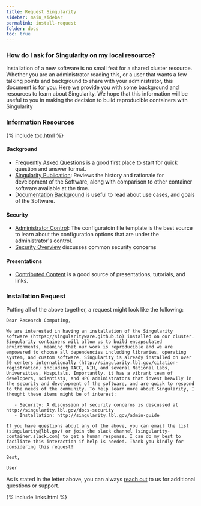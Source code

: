 ```yaml
---
title: Request Singularity
sidebar: main_sidebar
permalink: install-request
folder: docs
toc: true
---
```


### How do I ask for Singularity on my local resource?

Installation of a new software is no small feat for a shared cluster resource. Whether you are an administrator reading this, or a user that wants a few talking points and background to share with your administrator, this document is for you. Here we provide you with some background and resources to learn about Singularity. We hope that this information will be useful to you in making the decision to build reproducible containers with Singularity

### Information Resources

{% include toc.html %}

#### Background

 - [Frequently Asked Questions](https://singularityware.github.io) is a good first place to start for quick question and answer format.
 - [Singularity Publication](journals.plos.org/plosone/article?id=10.1371/journal.pone.0177459): Reviews the history and rationale for development of the Software, along with comparison to other container software available at the time.
 - [Documentation Background](https://singularityware.github.io/about) is useful to read about use cases, and goals of the Software.

#### Security

 - [Administrator Control](https://github.com/singularityware/singularity/blob/master/etc/singularity.conf.in): The configuratoin file template is the best source to learn about the configuration options that are under the administrator's control.
 - [Security Overview](http://singularity.lbl.gov/docs-security) discusses common security concerns

#### Presentations

 - [Contributed Content](https://singularityware.github.io/links) is a good source of presentations, tutorials, and links.

### Installation Request

Putting all of the above together, a request might look like the following:

```
Dear Research Computing,

We are interested in having an installation of the Singularity software (https://singularityware.github.io) installed on our cluster. Singularity containers will allow us to build encapsulated environments, meaning that our work is reproducible and we are empowered to choose all dependencies including libraries, operating system, and custom software. Singularity is already installed on over 50 centers internationally (http://singularity.lbl.gov/citation-registration) including TACC, NIH, and several National Labs, Universities, Hospitals. Importantly, it has a vibrant team of developers, scientists, and HPC administrators that invest heavily in the security and development of the software, and are quick to respond to the needs of the community. To help learn more about Singularity, I thought these items might be of interest:

   - Security: A discussion of security concerns is discussed at http://singularity.lbl.gov/docs-security
   - Installation: http://singularity.lbl.gov/admin-guide

If you have questions about any of the above, you can email the list (singularity@lbl.gov) or join the slack channel (singularity-container.slack.com) to get a human response. I can do my best to faciliate this interaction if help is needed. Thank you kindly for considering this request!

Best,

User
```

As is stated in the letter above, you can always <a href="/support">reach out</a> to us for additional questions or support.


{% include links.html %}
